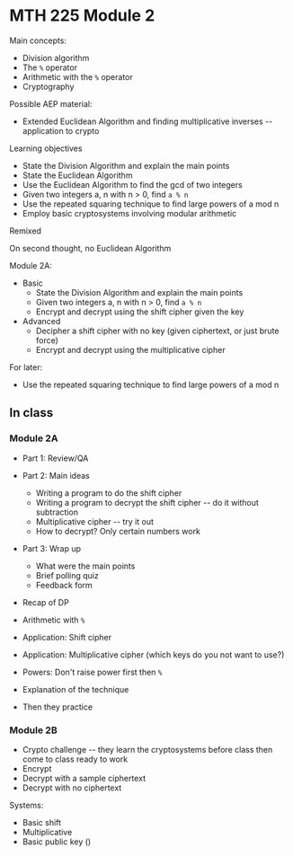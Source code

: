 # MTH 225 Module 2

Main concepts: 

- Division algorithm
- The `%` operator 
- Arithmetic with the `%` operator 
- Cryptography

Possible AEP material: 
- Extended Euclidean Algorithm and finding multiplicative inverses -- application to crypto


Learning objectives 

- State the Division Algorithm and explain the main points 
- State the Euclidean Algorithm 
- Use the Euclidean Algorithm to find the gcd of two integers 
- Given two integers a, n with n > 0, find `a % n`
- Use the repeated squaring technique to find large powers of a mod n
- Employ basic cryptosystems involving modular arithmetic 


Remixed

On second thought, no Euclidean Algorithm

Module 2A: 
- Basic
  - State the Division Algorithm and explain the main points 
  - Given two integers a, n with n > 0, find `a % n`
  - Encrypt and decrypt using the shift cipher given the key 
- Advanced
  - Decipher a shift cipher with no key (given ciphertext, or just brute force) 
  - Encrypt and decrypt using the multiplicative cipher 

For later: 
  - Use the repeated squaring technique to find large powers of a mod n


## In class 

### Module 2A 

- Part 1: Review/QA 
- Part 2: Main ideas 
  - Writing a program to do the shift cipher
  - Writing a program to decrypt the shift cipher -- do it without subtraction 
  - Multiplicative cipher -- try it out 
  - How to decrypt? Only certain numbers work 
- Part 3: Wrap up
  - What were the main points
  - Brief polling quiz 
  - Feedback form 


- Recap of DP 
- Arithmetic with `%` 
- Application: Shift cipher 
- Application: Multiplicative cipher (which keys do you not want to use?) 
- Powers: Don't raise power first then `%` 
- Explanation of the technique 
- Then they practice 

### Module 2B 

- Crypto challenge -- they learn the cryptosystems before class then come to class ready to work 
- Encrypt
- Decrypt with a sample ciphertext 
- Decrypt with no ciphertext 

Systems: 
- Basic shift
- Multiplicative 
- Basic public key ()